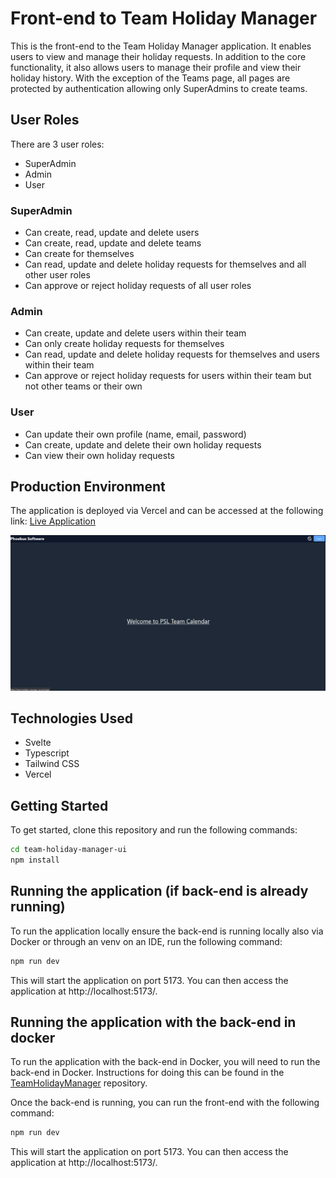 # Front-end to Team Holiday Manager

This is the front-end to the Team Holiday Manager application. It enables users to view and manage their holiday requests.
In addition to the core functionality, it also allows users to manage their profile and view their holiday history.
With the exception of the Teams page, all pages are protected by authentication allowing only SuperAdmins to create teams.

## User Roles

There are 3 user roles:

- SuperAdmin
- Admin
- User

### SuperAdmin

- Can create, read, update and delete users
- Can create, read, update and delete teams
- Can create for themselves
- Can read, update and delete holiday requests for themselves and all other user roles
- Can approve or reject holiday requests of all user roles

### Admin

- Can create, update and delete users within their team
- Can only create holiday requests for themselves
- Can read, update and delete holiday requests for themselves and users within their team
- Can approve or reject holiday requests for users within their team but not other teams or their own

### User

- Can update their own profile (name, email, password)
- Can create, update and delete their own holiday requests
- Can view their own holiday requests

## Production Environment

The application is deployed via Vercel and can be accessed at the following link:
[Live Application](https://team-holiday-manager-ui.vercel.app/)

![Screenshot of Home page](static/image.png)

## Technologies Used

- Svelte
- Typescript
- Tailwind CSS
- Vercel

## Getting Started

To get started, clone this repository and run the following commands:

```bash
cd team-holiday-manager-ui
npm install
```

## Running the application (if back-end is already running)

To run the application locally ensure the back-end is running locally also via Docker or through an venv on an IDE, run the following command:

```bash
npm run dev
```

This will start the application on port 5173. You can then access the application at http://localhost:5173/.

## Running the application with the back-end in docker

To run the application with the back-end in Docker, you will need to run the back-end in Docker.
Instructions for doing this can be found in the [TeamHolidayManager](https://github.com/MinyMinz/TeamHolidayManager) repository.

Once the back-end is running, you can run the front-end with the following command:

```bash
npm run dev
```

This will start the application on port 5173. You can then access the application at http://localhost:5173/.
